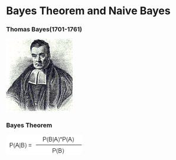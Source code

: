 # Bayes Theorem and Naive Bayes

### Thomas Bayes(1701-1761)
![Thomas Bayes](./thomas_bayes.png)

### Bayes Theorem
![Bayes Theorem](./bayes_theorem.png)
